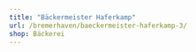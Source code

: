 ```yaml
---
title: "Bäckermeister Haferkamp"
url: /bremerhaven/baeckermeister-haferkamp-3/
shop: Bäckerei
---
```

